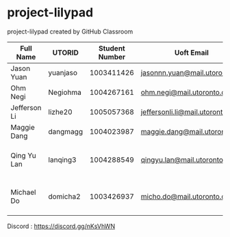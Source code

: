 # project-lilypad

project-lilypad created by GitHub Classroom

| Full Name    | UTORID   | Student Number | Uoft Email                      | Best way to contact                        |
| ------------ | -------- | -------------- | ------------------------------- | ------------------------------------------ |
| Jason Yuan   | yuanjaso | 1003411426     | jasonnn.yuan@mail.utoronto.ca   | Facebook                                   |
| Ohm Negi     | Negiohma | 1004267161     | ohm.negi@mail.utoronto.ca       | discord/facebook                           |
| Jefferson Li | lizhe20  | 1005057368     | jeffersonli.li@mail.utoronto.ca | messenger                                  |
| Maggie Dang  | dangmagg | 1004023987     | maggie.dang@mail.utoronto.ca    | Discord & Facebook                         |
| Qing Yu Lan  | lanqing3 | 1004288549     | qingyu.lan@mail.utoronto.ca     | Discord & Facebook & Call (647-677-1539)   |
| Michael Do   | domicha2 | 1003426937     | micho.do@mail.utoronto.ca       | facebook & discord or call me 647 708 0070 |

Discord : https://discord.gg/nKsVhWN
